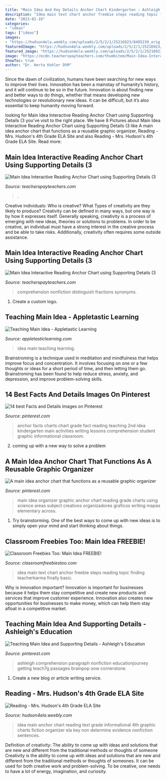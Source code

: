 ```yaml
---
title: "Main Idea And Key Details Anchor Chart Kindergarten : Ashleigh Comprehension Paragraph Nonfiction Educationjourney Getting Teach7g Passages Brainpop Oow Cornerstone"
description: "Idea main text chart anchor freebie steps reading topic finding teacherkarma finally basic"
date: "2023-01-19"
categories:
- "ideas"
tags: ["ideas"]
images:
- "https://hudson4ela.weebly.com/uploads/2/5/2/1/25216923/8495239_orig.jpg"
featuredImage: "https://hudson4ela.weebly.com/uploads/2/5/2/1/25216923/8495239_orig.jpg"
featured_image: "https://hudson4ela.weebly.com/uploads/2/5/2/1/25216923/8495239_orig.jpg"
image: "https://ecdn.teacherspayteachers.com/thumbitem/Main-Idea-Interactive-Reading-Anchor-Chart-using-Supporting-Details-3-Types--4558848-1563975599/original-4558848-1.jpg"
ShowToc: true
author: "Dr. Herta Kohler DVM"
---
```



Since the dawn of civilization, humans have been searching for new ways to improve their lives. Innovation has been a mainstay of humanity’s history, and it will continue to be so in the future. Innovation is about finding new and better ways to do things, whether that means developing new technologies or revolutionary new ideas. It can be difficult, but it’s also essential to keep humanity moving forward.

	

		
looking for Main Idea Interactive Reading Anchor Chart using Supporting Details (3 you've visit to the right place. We have 8 Pictures about Main Idea Interactive Reading Anchor Chart using Supporting Details (3 like A main idea anchor chart that functions as a reusable graphic organizer, Reading - Mrs. Hudson&#039;s 4th Grade ELA Site and also Reading - Mrs. Hudson&#039;s 4th Grade ELA Site. Read more:
		
    
## Main Idea Interactive Reading Anchor Chart Using Supporting Details (3

<img loading=lazy src="https://ecdn.teacherspayteachers.com/thumbitem/Main-Idea-Interactive-Reading-Anchor-Chart-using-Supporting-Details-3-Types--4558848-1563975599/original-4558848-1.jpg" onerror="this.onerror=null;this.src='https://tse4.mm.bing.net/th?id=OIP.8S_3TgAU80R-cB8OPEWTPAAAAA&amp;pid=15.1';" alt="Main Idea Interactive Reading Anchor Chart using Supporting Details (3">

_Source: teacherspayteachers.com_

>. 

	

Creative individuals: Who is creative? What Types of creativity are they likely to produce?
Creativity can be defined in many ways, but one way is by how it expresses itself. Generally speaking, creativity is a process of emerging with new ideas, theories or solutions to problems. In order to be creative, an individual must have a strong interest in the creative process and be able to take risks. Additionally, creativity often requires some outside assistance.

    
## Main Idea Interactive Reading Anchor Chart Using Supporting Details (3

<img loading=lazy src="https://ecdn.teacherspayteachers.com/thumbitem/Main-Idea-Interactive-Reading-Anchor-Chart-using-Supporting-Details-3-Types--4558848-1563975599/original-4558848-3.jpg" onerror="this.onerror=null;this.src='https://tse1.mm.bing.net/th?id=OIP.SWIpJVOJPOaKj_MhKGkuUwAAAA&amp;pid=15.1';" alt="Main Idea Interactive Reading Anchor Chart using Supporting Details (3">

_Source: teacherspayteachers.com_

>comprehension nonfiction distinguish fractions synonyms. 

	

1. Create a custom logo.

    
## Teaching Main Idea - Appletastic Learning

<img loading=lazy src="https://appletasticlearning.com/wp-content/uploads/2014/03/main-idea.jpg" onerror="this.onerror=null;this.src='https://tse3.mm.bing.net/th?id=OIP.DZTtmmqrs1uSpMiMCF6PJQHaI7&amp;pid=15.1';" alt="Teaching Main Idea - Appletastic Learning">

_Source: appletasticlearning.com_

>idea main teaching learning. 

	

Brainstroming is a technique used in meditation and mindfulness that helps improve focus and concentration. It involves focusing on one or a few thoughts or ideas for a short period of time, and then letting them go. Brainstroming has been found to help reduce stress, anxiety, and depression, and improve problem-solving skills.

    
## 14 Best Facts And Details Images On Pinterest

<img loading=lazy src="https://s-media-cache-ak0.pinimg.com/736x/58/8e/50/588e50248ee8bf0b71aacfef23bd3b5d--nd-grade-reading-student-teaching.jpg" onerror="this.onerror=null;this.src='https://tse1.mm.bing.net/th?id=OIP.AYMA7Stk7BlioWVnqDq-kgHaJ6&amp;pid=15.1';" alt="14 best Facts and Details images on Pinterest">

_Source: pinterest.com_

>anchor facts charts chart grade fact reading teaching 2nd idea kindergarten main activities writing lessons comprehension student graphic informational classroom. 

	

2. coming up with a new way to solve a problem 

    
## A Main Idea Anchor Chart That Functions As A Reusable Graphic Organizer

<img loading=lazy src="https://i.pinimg.com/736x/77/06/a2/7706a2f34f1a572e7e033bddc3e09fa9.jpg" onerror="this.onerror=null;this.src='https://tse1.mm.bing.net/th?id=OIP.EFa_opG6IRYz5wyvVCKqDQHaJ4&amp;pid=15.1';" alt="A main idea anchor chart that functions as a reusable graphic organizer">

_Source: pinterest.com_

>main idea organizer graphic anchor chart reading grade charts using science areas subject creativos organizadores graficos writing mapas elementary across. 

	

1. Try brainstorming. One of the best ways to come up with new ideas is to simply open your mind and start thinking about things.

    
## Classroom Freebies Too: Main Idea FREEBIE!

<img loading=lazy src="http://1.bp.blogspot.com/-DDHbwqnC_a4/VPTa5vpNlpI/AAAAAAAAHJ0/HaPX9TWusFA/s1600/Slide4.jpg" onerror="this.onerror=null;this.src='https://tse3.mm.bing.net/th?id=OIP.kp1x0TkA-Kd4e4u5Hk-IAQHaJ4&amp;pid=15.1';" alt="Classroom Freebies Too: Main Idea FREEBIE!">

_Source: classroomfreebiestoo.com_

>idea main text chart anchor freebie steps reading topic finding teacherkarma finally basic. 

	

Why is innovation important?
Innovation is important for businesses because it helps them stay competitive and create new products and services that improve customer experience. Innovation also creates new opportunities for businesses to make money, which can help them stay afloat in a competitive market.

    
## Teaching Main Idea And Supporting Details - Ashleigh&#039;s Education

<img loading=lazy src="https://i.pinimg.com/736x/1d/4a/bf/1d4abfdac27892cf50d6561561c58525.jpg" onerror="this.onerror=null;this.src='https://tse1.mm.bing.net/th?id=OIP.hv7OpvEjGEjQWyo1XhdZMAHaJ6&amp;pid=15.1';" alt="Teaching Main Idea and Supporting Details - Ashleigh&#039;s Education">

_Source: pinterest.com_

>ashleigh comprehension paragraph nonfiction educationjourney getting teach7g passages brainpop oow cornerstone. 

	

1. Create a new blog or article writing service.

    
## Reading - Mrs. Hudson&#039;s 4th Grade ELA Site

<img loading=lazy src="https://hudson4ela.weebly.com/uploads/2/5/2/1/25216923/8495239_orig.jpg" onerror="this.onerror=null;this.src='https://tse4.mm.bing.net/th?id=OIP.buI-zf5aEuawHPxWpgQDlgHaJ3&amp;pid=15.1';" alt="Reading - Mrs. Hudson&#039;s 4th Grade ELA Site">

_Source: hudson4ela.weebly.com_

>idea main anchor chart reading text grade informational 4th graphic charts fiction organizer ela key non determine evidence nonfiction sentences. 

	

Definition of creativity: The ability to come up with ideas and solutions that are new and different from the traditional methods or thoughts of someone
Creativity is the ability to come up with ideas and solutions that are new and different from the traditional methods or thoughts of someones. It can be used for both creative work and problem-solving. To be creative, one needs to have a lot of energy, imagination, and curiosity.

